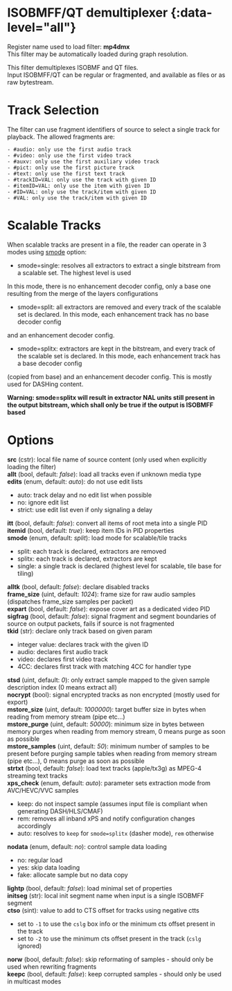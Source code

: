 <!-- automatically generated - do not edit, patch gpac/applications/gpac/gpac.c -->

# ISOBMFF/QT demultiplexer  {:data-level="all"}  
  
Register name used to load filter: __mp4dmx__  
This filter may be automatically loaded during graph resolution.  
  
This filter demultiplexes ISOBMF and QT files.  
Input ISOBMFF/QT can be regular or fragmented, and available as files or as raw bytestream.  

# Track Selection  
  
The filter can use fragment identifiers of source to select a single track for playback. The allowed fragments are:  

    - #audio: only use the first audio track  
    - #video: only use the first video track  
    - #auxv: only use the first auxiliary video track  
    - #pict: only use the first picture track  
    - #text: only use the first text track  
    - #trackID=VAL: only use the track with given ID  
    - #itemID=VAL: only use the item with given ID  
    - #ID=VAL: only use the track/item with given ID  
    - #VAL: only use the track/item with given ID  

  
# Scalable Tracks  
  
When scalable tracks are present in a file, the reader can operate in 3 modes using [smode](#smode) option:  

- smode=single: resolves all extractors to extract a single bitstream from a scalable set. The highest level is used  

In this mode, there is no enhancement decoder config, only a base one resulting from the merge of the layers configurations  

- smode=split: all extractors are removed and every track of the scalable set is declared. In this mode, each enhancement track has no base decoder config  

and an enhancement decoder config.  

- smode=splitx: extractors are kept in the bitstream, and every track of the scalable set is declared. In this mode, each enhancement track has a base decoder config  

 (copied from base) and an enhancement decoder config. This is mostly used for DASHing content.  

__Warning: smode=splitx will result in extractor NAL units still present in the output bitstream, which shall only be true if the output is ISOBMFF based__  
  

# Options    
  
<a id="src">__src__</a> (cstr): local file name of source content (only used when explicitly loading the filter)  
<a id="allt">__allt__</a> (bool, default: _false_): load all tracks even if unknown media type  
<a id="edits">__edits__</a> (enum, default: _auto_): do not use edit lists  

- auto: track delay and no edit list when possible  
- no: ignore edit list  
- strict: use edit list even if only signaling a delay  
  
<a id="itt">__itt__</a> (bool, default: _false_): convert all items of root meta into a single PID  
<a id="itemid">__itemid__</a> (bool, default: _true_): keep item IDs in PID properties  
<a id="smode">__smode__</a> (enum, default: _split_): load mode for scalable/tile tracks  

- split: each track is declared, extractors are removed  
- splitx: each track is declared, extractors are kept  
- single: a single track is declared (highest level for scalable, tile base for tiling)  
  
<a id="alltk">__alltk__</a> (bool, default: _false_): declare disabled tracks  
<a id="frame_size">__frame_size__</a> (uint, default: _1024_): frame size for raw audio samples (dispatches frame_size samples per packet)  
<a id="expart">__expart__</a> (bool, default: _false_): expose cover art as a dedicated video PID  
<a id="sigfrag">__sigfrag__</a> (bool, default: _false_): signal fragment and segment boundaries of source on output packets, fails if source is not fragmented  
<a id="tkid">__tkid__</a> (str): declare only track based on given param  

- integer value: declares track with the given ID  
- audio: declares first audio track  
- video: declares first video track  
- 4CC: declares first track with matching 4CC for handler type  
  
<a id="stsd">__stsd__</a> (uint, default: _0_): only extract sample mapped to the given sample description index (0 means extract all)  
<a id="nocrypt">__nocrypt__</a> (bool): signal encrypted tracks as non encrypted (mostly used for export)  
<a id="mstore_size">__mstore_size__</a> (uint, default: _1000000_): target buffer size in bytes when reading from memory stream (pipe etc...)  
<a id="mstore_purge">__mstore_purge__</a> (uint, default: _50000_): minimum size in bytes between memory purges when reading from memory stream, 0 means purge as soon as possible  
<a id="mstore_samples">__mstore_samples__</a> (uint, default: _50_): minimum number of samples to be present before purging sample tables when reading from memory stream (pipe etc...), 0 means purge as soon as possible  
<a id="strtxt">__strtxt__</a> (bool, default: _false_): load text tracks (apple/tx3g) as MPEG-4 streaming text tracks  
<a id="xps_check">__xps_check__</a> (enum, default: _auto_): parameter sets extraction mode from AVC/HEVC/VVC samples  

- keep: do not inspect sample (assumes input file is compliant when generating DASH/HLS/CMAF)  
- rem: removes all inband xPS and notify configuration changes accordingly  
- auto: resolves to `keep` for `smode=splitx` (dasher mode), `rem` otherwise  
  
<a id="nodata">__nodata__</a> (enum, default: _no_): control sample data loading  

- no: regular load  
- yes: skip data loading  
- fake: allocate sample but no data copy  
  
<a id="lightp">__lightp__</a> (bool, default: _false_): load minimal set of properties  
<a id="initseg">__initseg__</a> (str): local init segment name when input is a single ISOBMFF segment  
<a id="ctso">__ctso__</a> (sint): value to add to CTS offset for tracks using negative ctts  

- set to `-1` to use the `cslg` box info or the minimum cts offset present in the track  
- set to `-2` to use the minimum cts offset present in the track (`cslg` ignored)  
  
<a id="norw">__norw__</a> (bool, default: _false_): skip reformating of samples - should only be used when rewriting fragments  
<a id="keepc">__keepc__</a> (bool, default: _false_): keep corrupted samples - should only be used in multicast modes  
  

